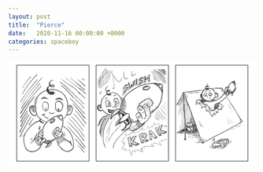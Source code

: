 ```yaml
---
layout: post
title:  "Pierce"
date:   2020-11-16 00:00:00 +0000
categories: spaceboy
---
```


![Pierce](../spaceboy/02%20-%20pierce.png)

